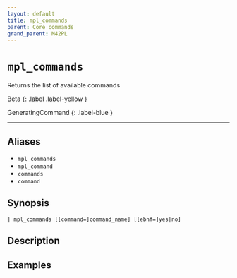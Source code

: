 ```yaml
---
layout: default
title: mpl_commands
parent: Core commands
grand_parent: M42PL
---
```


# `mpl_commands`

Returns the list of available commands

Beta
{: .label .label-yellow }

GeneratingCommand
{: .label-blue }

---


## Aliases

* `mpl_commands`
* `mpl_command`
* `commands`
* `command`

## Synopsis

```shell
| mpl_commands [[command=]command_name] [[ebnf=]yes|no]
```

## Description

## Examples

